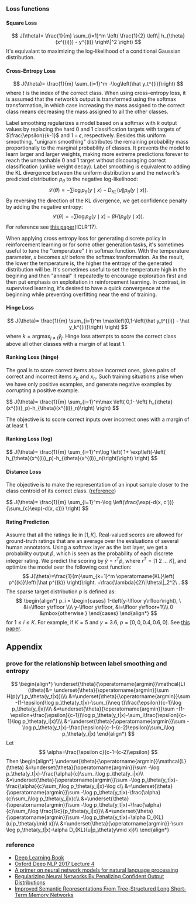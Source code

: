 ### Loss functions
#### Square Loss
$$
J(\theta)=
\frac{1}{m} \sum_{i=1}^m \left( \frac{1}{2} \left\| h_{\theta}(x^{(i)}) - y^{(i)} \right\|^2 \right)
$$
It's equivalant to maximizing the log-likelihood of a conditional Gaussian distribution.
#### Cross-Entropy Loss
$$
J(\theta)=
 \frac{1}{m} \sum_{i=1}^m 
 -\log\left(\hat y_t^{(i)}\right)
$$
where $t$ is the index of the correct class. When using cross-entropy loss, it is assumed that the network’s output is transformed using the softmax transformation, in which case increasing the mass assigned to the correct class means decreasing the mass assigned to all the other classes.

Label smoothing regularizes a model based on a softmax with $k$ output values by replacing the hard 0 and 1 classification targets with targets of $\frac{\epsilon}{k-1}$ and $1−\epsilon$, respectively. Besides this uniform smoothing, "unigram smoothing" distributes the remaining probability mass proportionally to the marginal probability of classes. It prevents the model to learn larger and larger weights, making more extreme predictions forever to reach the unreachable 0 and 1 target without discouraging correct classification (unlike weight decay). Label smoothing is equivalent to adding the KL divergence between the uniform distribution $u$ and the network's predicted distribution $p_{\theta}$ to the negative log-likelihood:
$$
\mathcal{L}(\theta) = -\sum\log p_\theta(y\mid x) - D_{KL}(u\|p_\theta(y\mid x)).
$$
By reversing the direction of the KL divergence, we get confidence penalty by adding the negative entropy:
$$
\mathcal{L}(\theta) = -\sum\log p_\theta(y\mid x) - \beta H(p_\theta(y\mid x)).
$$
For reference see [this paper](https://arxiv.org/pdf/1701.06548.pdf)(ICLR'17).

When applying cross entropy loss for generating discrete policy in reinforcement learning or for some other generation tasks, it's sometimes useful to tune the "temperature" $t$ in softmax function. With the temperature parameter, $x$ becomes $x/t$ before the softmax tranformation. As the result, the lower the temperature is, the higher the entropy of the generated distribution will be. It's sometimes useful to set the temperature high in the begining and then "anneal" it repeatedly to encourage exploration first and then put emphasis on exploitation in reinforcement learning. In contrast, in supervised learning, it's desired to have a quick convergence at the beginning while preventing overfitting near the end of training.
#### Hinge Loss
$$
J(\theta)=
 \frac{1}{m} \sum_{i=1}^m 
 \max\left(0,1-\left(\hat y_t^{(i)} - \hat y_k^{(i)}\right) \right)
$$
where $k=\operatorname{argmax}_{j\neq t}\hat y_j$. Hinge loss attempts to score the correct class above all other classes with a margin of at least 1.
#### Ranking Loss (hinge)
The goal is to score correct items above incorrect ones, given pairs of correct and incorrect items $x_p$ and $x_n$. Such training situations arise when we have only positive examples, and generate negative examples by corrupting a positive example.

<div>
$$
J(\theta)=
\frac{1}{m} \sum_{i=1}^m\max \left( 0,1- \left( h_{\theta}(x^{(i)}_p)-h_{\theta}(x^{(i)}_n)\right) \right)
$$
</div>

The objective is to score correct inputs over incorrect ones with a margin of at least 1.
#### Ranking Loss (log)

<div>
$$
J(\theta)=
\frac{1}{m} \sum_{i=1}^m\log \left( 1+ \exp\left(-\left( h_{\theta}(x^{(i)}_p)-h_{\theta}(x^{(i)}_n)\right)\right) \right)
$$
</div>

#### Distance Loss
The objective is to make the representation of an input sample closer to the class centroid of its correct class. ([reference](http://papers.nips.cc/paper/6996-prototypical-networks-for-few-shot-learning.pdf))

<div>
$$
J(\theta)=
\frac{1}{m} \sum_{i=1}^m-\log \left(\frac{\exp(-d(x, c'))}{\sum_{c}\exp(-d(x, c))} \right)
$$
</div>

#### Rating Prediction
Assume that all the ratings lie in $[1,K]$. Real-valued scores are allowed for ground-truth ratings that are an average over the evaluations of several human annotators. 
Using a softmax layer as the last layer, we get a probability output $\hat p$, which is seen as the probability of each discrete integer rating. We predict the scoring by $\hat y = r^T\hat p$, where $r^T=[1\ 2\ \dots\ K]$, and optimize the model over the following cost function:
$$
J(\theta)=\frac{1}{m}\sum_{k=1}^m 
\operatorname{KL}\left(
  p^{(k)}\left\|\hat p^{(k)}
\right)\right.
+\frac{\lambda}{2}\|\theta\|_2^2\ .
$$
The sparse target distribution $p$ is defined as:
$$
\begin{align*}
p_i = 
\begin{cases} 
1-\left(y-\lfloor y\rfloor\right), \ &i=\lfloor y\rfloor \\\\
y-\lfloor y\rfloor,    &i=\lfloor y\rfloor+1\\\\
0    &\mbox{otherwise }
\end{cases}
\end{align*}
$$
for $1\leq i\leq K$. For example, if $K=5$ and $y=3.6$, $p=[0, 0, 0.4, 0.6, 0]$. See [this paper](http://arxiv.org/pdf/1503.00075.pdf).

## Appendix
### prove for the relationship between label smoothing and entropy
$$
\begin{align*}
\underset{\theta}{\operatorname{argmin}}\mathcal{L}(\theta)&=
\underset{\theta}{\operatorname{argmin}}\sum H(p(y'),p_\theta(y_t|x))\\\\
&=\underset{\theta}{\operatorname{argmin}}\sum 
-(1-\epsilon)\log p_\theta(y_t|x)-\sum_{i\neq t}\frac{\epsilon}{c-1}\log p_\theta(y_i|x)\\\\
&=\underset{\theta}{\operatorname{argmin}}\sum -(1-\epsilon+\frac{\epsilon}{c-1})\log p_\theta(y_t|x)-\sum_i\frac{\epsilon}{c-1}\log p_\theta(y_i|x)\\\\
&=\underset{\theta}{\operatorname{argmin}}\sum
-\log p_\theta(y_t|x)-\frac{\epsilon}{c-1-(c-2)\epsilon}\sum_i\log p_\theta(y_i|x)
\end{align*}
$$
Let
$$
\alpha=\frac{\epsilon c}{c-1-(c-2)\epsilon}
$$
Then
\begin{align*}
\underset{\theta}{\operatorname{argmin}}\mathcal{L}(\theta)
&=\underset{\theta}{\operatorname{argmin}}\sum
-\log p_\theta(y_t|x)-\frac{\alpha}{c}\sum_i\log p_\theta(y_i|x)\\\\
&=\underset{\theta}{\operatorname{argmin}}\sum
-\log p_\theta(y_t|x)-\frac{\alpha}{c}\sum_i\log p_\theta(y_i|x)-\log c\\\\
&=\underset{\theta}{\operatorname{argmin}}\sum
-\log p_\theta(y_t|x)-\frac{\alpha}{c}\sum_i\log p_\theta(y_i|x)c\\\\
&=\underset{\theta}{\operatorname{argmin}}\sum
-\log p_\theta(y_t|x)+\frac{\alpha}{c}\sum_i\log \frac{1/c}{p_\theta(y_i|x)}\\\\
&=\underset{\theta}{\operatorname{argmin}}\sum
-\log p_\theta(y_t|x)+\alpha D_{KL}(u\|p_\theta(y\mid x))\\\\
&=\underset{\theta}{\operatorname{argmin}}-\sum
\log p_\theta(y_t|x)-\alpha D_{KL}(u\|p_\theta(y\mid x))\\\\
\end{align*}

### reference
- [Deep Learning Book](http://www.deeplearningbook.org/)
- [Oxford Deep NLP 2017 Lecture 4](https://github.com/oxford-cs-deepnlp-2017/lectures/blob/master/Lecture%204%20-%20Language%20Modelling%20and%20RNNs%20Part%202.pdf)
- [A primer on neural network models for natural language processing](http://arxiv.org/pdf/1510.00726)
- [Regularizing Neural Networks By Penalizing Confident Output Distributions](https://arxiv.org/pdf/1701.06548.pdf)
- [Improved Semantic Representations From Tree-Structured Long Short-Term Memory Networks](https://arxiv.org/pdf/1503.00075.pdf)
